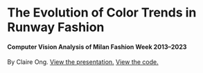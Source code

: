 # The Evolution of Color Trends in Runway Fashion
#### Computer Vision Analysis of Milan Fashion Week 2013–2023
By Claire Ong. [View the presentation.](https://www.canva.com/design/DAGiDKWiibU/wNLNDfxsodpDIh7miGdxpg/view?utm_content=DAGiDKWiibU&utm_campaign=designshare&utm_medium=link2&utm_source=uniquelinks&utlId=hd68506096b)
[View the code.](https://nbviewer.org/github/clairemingma/fashion-color-trends/blob/main/fashion-color-trends.ipynb)

